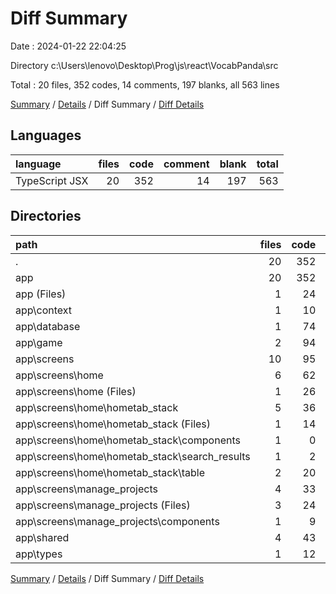 # Diff Summary

Date : 2024-01-22 22:04:25

Directory c:\\Users\\lenovo\\Desktop\\Prog\\js\\react\\VocabPanda\\src

Total : 20 files,  352 codes, 14 comments, 197 blanks, all 563 lines

[Summary](results.md) / [Details](details.md) / Diff Summary / [Diff Details](diff-details.md)

## Languages
| language | files | code | comment | blank | total |
| :--- | ---: | ---: | ---: | ---: | ---: |
| TypeScript JSX | 20 | 352 | 14 | 197 | 563 |

## Directories
| path | files | code | comment | blank | total |
| :--- | ---: | ---: | ---: | ---: | ---: |
| . | 20 | 352 | 14 | 197 | 563 |
| app | 20 | 352 | 14 | 197 | 563 |
| app (Files) | 1 | 24 | 2 | 12 | 38 |
| app\\context | 1 | 10 | 0 | 1 | 11 |
| app\\database | 1 | 74 | 0 | 37 | 111 |
| app\\game | 2 | 94 | 10 | 55 | 159 |
| app\\screens | 10 | 95 | 1 | 53 | 149 |
| app\\screens\\home | 6 | 62 | -1 | 32 | 93 |
| app\\screens\\home (Files) | 1 | 26 | 0 | 11 | 37 |
| app\\screens\\home\\hometab_stack | 5 | 36 | -1 | 21 | 56 |
| app\\screens\\home\\hometab_stack (Files) | 1 | 14 | 0 | 9 | 23 |
| app\\screens\\home\\hometab_stack\\components | 1 | 0 | 0 | -1 | -1 |
| app\\screens\\home\\hometab_stack\\search_results | 1 | 2 | -1 | -3 | -2 |
| app\\screens\\home\\hometab_stack\\table | 2 | 20 | 0 | 16 | 36 |
| app\\screens\\manage_projects | 4 | 33 | 2 | 21 | 56 |
| app\\screens\\manage_projects (Files) | 3 | 24 | 2 | 17 | 43 |
| app\\screens\\manage_projects\\components | 1 | 9 | 0 | 4 | 13 |
| app\\shared | 4 | 43 | 1 | 37 | 81 |
| app\\types | 1 | 12 | 0 | 2 | 14 |

[Summary](results.md) / [Details](details.md) / Diff Summary / [Diff Details](diff-details.md)